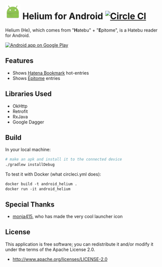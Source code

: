 # ![](app/src/main/res/mipmap-mdpi/ic_launcher.png) Helium for Android [![Circle CI](https://circleci.com/gh/gfx/Android-Helium/tree/master.svg?style=svg)](https://circleci.com/gh/gfx/Android-Helium/tree/master)

Helium (He), which comes from "**H**atebu" + "**E**pitome", is a Hatebu reader for Android.

[![Android app on Google Play](https://developer.android.com/images/brand/en_app_rgb_wo_45.png)](https://play.google.com/store/apps/details?id=com.github.gfx.helium)

## Features

* Shows [Hatena Bookmark](http://b.hatena.ne.jp/) hot-entries
* Shows [Epitome](https://ja.epitomeup.com/) entries

## Libraries Used

* OkHttp
* Retrofit
* RxJava
* Google Dagger

## Build

In your local machine:

```sh
# make an apk and install it to the connected device
./gradlew installDebug
```

To test it with Docker (what circleci.yml does):
```
docker build -t android_helium .
docker run -it android_helium
```

## Special Thanks

* [monja415](https://github.com/monja415), who has made the very cool launcher icon

## License

This application is free software; you can redistribute it and/or modify it
under the terms of the Apache License 2.0.

* http://www.apache.org/licenses/LICENSE-2.0
